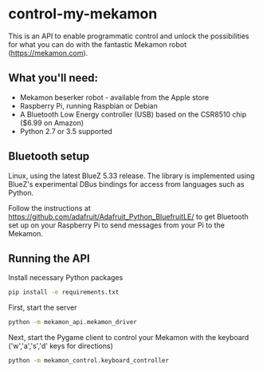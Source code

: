 # control-my-mekamon

This is an API to enable programmatic control and unlock the possibilities for what you can do with the fantastic Mekamon robot (https://mekamon.com). 

## What you'll need:
* Mekamon beserker robot - available from the Apple store
* Raspberry Pi, running Raspbian or Debian
* A Bluetooth Low Energy controller (USB) based on the CSR8510 chip ($6.99 on Amazon)
* Python 2.7 or 3.5 supported

## Bluetooth setup
Linux, using the latest BlueZ 5.33 release. The library is implemented using BlueZ's experimental DBus bindings for access from languages such as Python.

Follow the instructions at https://github.com/adafruit/Adafruit_Python_BluefruitLE/ to get Bluetooth set up on your Raspberry Pi to send messages from your Pi to the Mekamon.

## Running the API

Install necessary Python packages
```bash
pip install -e requirements.txt
```

First, start the server
```bash
python -m mekamon_api.mekamon_driver
```

Next, start the Pygame client to control your Mekamon with the keyboard ('w','a','s','d' keys for directions)
```bash
python -m mekamon_control.keyboard_controller
```


